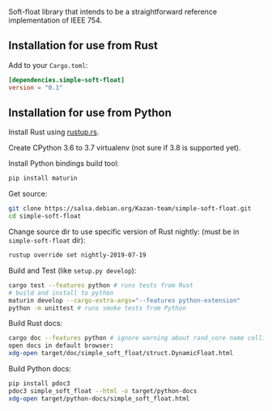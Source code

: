 Soft-float library that intends to be a straightforward reference implementation of IEEE 754.

## Installation for use from Rust

Add to your `Cargo.toml`:

```toml
[dependencies.simple-soft-float]
version = "0.1"
```

## Installation for use from Python

Install Rust using [rustup.rs](https://rustup.rs).

Create CPython 3.6 to 3.7 virtualenv (not sure if 3.8 is supported yet).

Install Python bindings build tool:
```bash
pip install maturin
```

Get source:
```bash
git clone https://salsa.debian.org/Kazan-team/simple-soft-float.git
cd simple-soft-float
```

Change source dir to use specific version of Rust nightly:
(must be in `simple-soft-float` dir):
```bash
rustup override set nightly-2019-07-19
```

Build and Test (like `setup.py develop`):
```bash
cargo test --features python # runs tests from Rust
# build and install to python
maturin develop --cargo-extra-args="--features python-extension"
python -m unittest # runs smoke tests from Python
```

Build Rust docs:
```bash
cargo doc --features python # ignore warning about rand_core name collision
open docs in default browser:
xdg-open target/doc/simple_soft_float/struct.DynamicFloat.html
```

Build Python docs:
```bash
pip install pdoc3
pdoc3 simple_soft_float --html -o target/python-docs
xdg-open target/python-docs/simple_soft_float.html
```
